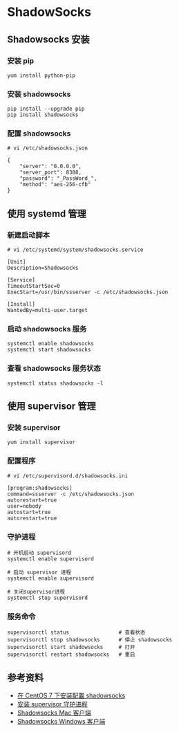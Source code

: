 # ShadowSocks

## Shadowsocks 安装

### 安装 pip
	yum install python-pip

### 安装 shadowsocks
	pip install --upgrade pip
	pip install shadowsocks

### 配置 shadowsocks

	# vi /etc/shadowsocks.json

	{
		"server": "0.0.0.0",
		"server_port": 8388,
		"password": "_PassWord_",
		"method": "aes-256-cfb"
	}

## 使用 systemd 管理

### 新建启动脚本

	# vi /etc/systemd/system/shadowsocks.service

	[Unit]
	Description=Shadowsocks

	[Service]
	TimeoutStartSec=0
	ExecStart=/usr/bin/ssserver -c /etc/shadowsocks.json

	[Install]
	WantedBy=multi-user.target

### 启动 shadowsocks 服务

	systemctl enable shadowsocks
	systemctl start shadowsocks

### 查看 shadowsocks 服务状态

	systemctl status shadowsocks -l

## 使用 supervisor 管理

### 安装 supervisor

	yum install supervisor

### 配置程序

	# vi /etc/supervisord.d/shadowsocks.ini

	[program:shadowsocks]
	command=ssserver -c /etc/shadowsocks.json
	autorestart=true
	user=nobody
	autostart=true
	autorestart=true
	
### 守护进程

	# 开机启动 supervisord
	systemctl enable supervisord
	
	# 启动 supervisor 进程
	systemctl enable supervisord

	# 关闭supervisor进程
	systemctl stop supervisord

### 服务命令

	supervisorctl status                # 查看状态
	supervisorctl stop shadowsocks      # 停止 shadowsocks
	supervisorctl start shadowsocks     # 打开 
	supervisorctl restart shadowsocks   # 重启

## 参考资料

- [在 CentOS 7 下安装配置 shadowsocks](https://morning.work/page/2015-12/install-shadowsocks-on-centos-7.html)
- [安装 supervisor 守护进程](https://www.jianshu.com/p/d259911ca361)
- [Shadowsocks Mac 客户端](https://github.com/shadowsocks/ShadowsocksX-NG/releases)
- [Shadowsocks Windows 客户端](https://github.com/shadowsocks/shadowsocks-windows/releases)